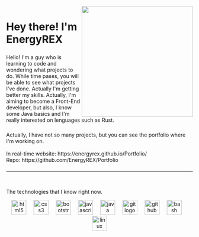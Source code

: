 <img align="right" height="300" src="https://i.imgflip.com/65efzo.gif"  />

###

<h1 align="left">Hey there! I'm EnergyREX</h1>

###

<p align="left">Hello! I'm a guy who is learning to code and wondering what projects to do. While time pases, you will be able to see what projects I've done. Actually I'm getting better my skills. Actually, I'm aiming to become a Front-End developer, but also, I know some Java basics and I'm really interested on lenguages such as Rust.</p>

###

<p align="left">Actually, I have not so many projects, but you can see the portfolio where I'm working on.<br><br>In real-time website: https://energyrex.github.io/Portfolio/<br>Repo: https://github.com/EnergyREX/Portfolio</p>

###

<hr> <br>

<p>The technologies that I know right now.</p>

<div align="center">
  <img src="https://cdn.jsdelivr.net/gh/devicons/devicon/icons/html5/html5-original.svg" height="40" alt="html5 logo"  />
  <img width="12" />
  <img src="https://cdn.jsdelivr.net/gh/devicons/devicon/icons/css3/css3-original.svg" height="40" alt="css3 logo"  />
  <img width="12" />
  <img src="https://cdn.jsdelivr.net/gh/devicons/devicon/icons/bootstrap/bootstrap-original.svg" height="40" alt="bootstrap logo"  />
  <img width="12" />
  <img src="https://cdn.jsdelivr.net/gh/devicons/devicon/icons/javascript/javascript-original.svg" height="40" alt="javascript logo"  />
  <img width="12" />
  <img src="https://cdn.jsdelivr.net/gh/devicons/devicon/icons/java/java-original.svg" height="40" alt="java logo"  />
  <img width="12" />
  <img src="https://cdn.jsdelivr.net/gh/devicons/devicon/icons/git/git-original.svg" height="40" alt="git logo"  />
  <img width="12" />
  <img src="https://cdn.jsdelivr.net/gh/devicons/devicon/icons/github/github-original.svg" height="40" alt="github logo"  />
  <img width="12" />
  <img src="https://cdn.jsdelivr.net/gh/devicons/devicon/icons/bash/bash-original.svg" height="40" alt="bash logo"  />
  <img width="12" />
  <img src="https://cdn.jsdelivr.net/gh/devicons/devicon/icons/linux/linux-original.svg" height="40" alt="linux logo"  />
</div>

###
